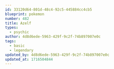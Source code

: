 ```yaml
---
id: 33120d64-801d-48c4-92c5-445884cc4cb5
blueprint: pokemon
number: 482
title: Azelf
types:
  - psychic
author: 4d8d6ede-5963-429f-9c2f-74b897007e0c
tags:
  - basic
  - legendary
updated_by: 4d8d6ede-5963-429f-9c2f-74b897007e0c
updated_at: 1716504844
---
```

